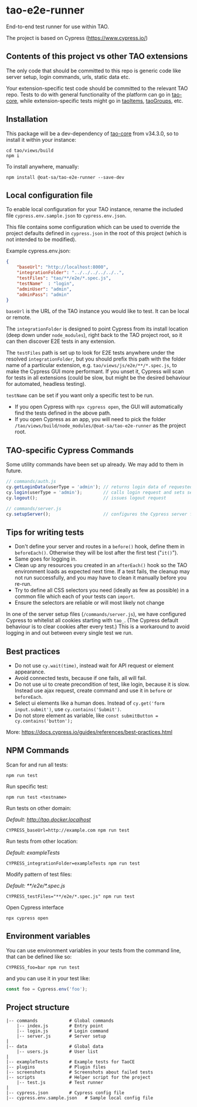 # tao-e2e-runner

End-to-end test runner for use within TAO.

The project is based on Cypress (https://www.cypress.io/)

## Contents of this project vs other TAO extensions

The only code that should be committed to this repo is generic code like server setup, login commands, urls, static data etc.

Your extension-specific test code should be committed to the relevant TAO repo. Tests to do with general functionality of the platform can go in [tao-core](https://github.com/oat-sa/tao-core), while extension-specific tests might go in [taoItems](https://github.com/oat-sa/extension-tao-item), [taoGroups](https://github.com/oat-sa/extension-tao-group), etc.

## Installation

This package will be a dev-dependency of [tao-core](https://github.com/oat-sa/tao-core) from v34.3.0, so to install it within your instance:

```
cd tao/views/build
npm i
```

To install anywhere, manually:

```
npm install @oat-sa/tao-e2e-runner --save-dev
```

## Local configuration file

To enable local configuration for your TAO instance, rename the included file `cypress.env.sample.json` to `cypress.env.json`.

This file contains some configuration which can be used to override the project defaults defined in `cypress.json` in the root of this project (which is not intended to be modified).

Example cypress.env.json:

```json
{
    "baseUrl": "http://localhost:8000",
    "integrationFolder": "../../../../../..",
    "testFiles": "tao/**/e2e/*.spec.js",
    "testName"  : "login",
    "adminUser": "admin",
    "adminPass": "admin"
}
```

`baseUrl` is the URL of the TAO instance you would like to test. It can be local or remote.

The `integrationFolder` is designed to point Cypress from its install location (deep down under `node_modules`), right back to the TAO project root, so it can then discover E2E tests in any extension.

The `testFiles` path is set up to look for E2E tests anywhere under the resolved `integrationFolder`, but you should prefix this path with the folder name of a particular extension, e.g. `tao/views/js/e2e/**/*.spec.js`, to make the Cypress GUI more performant. If you unset it, Cypress will scan for tests in all extensions (could be slow, but might be the desired behaviour for automated, headless testing).

`testName` can be set if you want only a specific test to be run.

- If you open Cypress with `npx cypress open`, the GUI will automatically find the tests defined in the above path.
- If you open Cypress as an app, you will need to pick the folder `/tao/views/build/node_modules/@oat-sa/tao-e2e-runner` as the project root.

## TAO-specific Cypress Commands

Some utility commands have been set up already. We may add to them in future.

```js
// commands/auth.js
cy.getLoginData(userType = 'admin'); // returns login data of requested user type
cy.login(userType = 'admin');        // calls login request and sets session
cy.logout();                         // issues logout request

// commands/server.js
cy.setupServer();                    // configures the Cypress server for TAO cookies and less verbose logging
```

## Tips for writing tests

- Don't define your server and routes in a `before()` hook, define them in `beforeEach()`. Otherwise they will be lost after the first test ("`it()`").
- Same goes for logging in.
- Clean up any resources you created in an `afterEach()` hook so the TAO environment loads as expected next time. If a test fails, the cleanup may not run successfully, and you may have to clean it manually before you re-run.
- Try to define all CSS selectors you need (ideally as few as possible) in a common file which each of your tests can `import`.
- Ensure the selectors are reliable or will most likely not change

In one of the server setup files (`/commands/server.js`), we have configured Cypress to whitelist all cookies starting with `tao_`. (The Cypress default behaviour is to clear cookies after every test.) This is a workaround to avoid logging in and out between every single test we run.

## Best practices

- Do not use `cy.wait(time)`, instead wait for API request or element appearance.
- Avoid connected tests, because if one fails, all will fail.
- Do not use ui to create precondition of test, like login, because it is slow. Instead use ajax request, create command and use it in `before` or `beforeEach`.
- Select ui elements like a human does. Instead of `cy.get('form input.submit')`, use `cy.contains('Submit')`.
- Do not store element as variable, like `const submitButton = cy.contains('button');`

More: https://docs.cypress.io/guides/references/best-practices.html

## NPM Commands

Scan for and run all tests:

```
npm run test
```

Run specific test:

```
npm run test <testname>
```

Run tests on other domain:

_Default: http://tao.docker.localhost_

```
CYPRESS_baseUrl=http://example.com npm run test
```

Run tests from other location:

_Default: exampleTests_
```
CYPRESS_integrationFolder=exampleTests npm run test
```

Modify pattern of test files:

_Default: **/e2e/*.spec.js_

```
CYPRESS_testFiles="**/e2e/*.spec.js" npm run test
```

Open Cypress interface

```
npx cypress open
```

## Environment variables

You can use environment variables in your tests from the command line, that can be defined like so:

```
CYPRESS_foo=bar npm run test
```

and you can use it in your test like:

```js
const foo = Cypress.env('foo');
```

## Project structure

```
|-- commands            # Global commands
    |-- index.js        # Entry point
    |-- login.js        # Login command
    |-- server.js       # Server setup
|
|-- data                # Global data
    |-- users.js        # User list
|
|-- exampleTests        # Example tests for TaoCE
|-- plugins             # Plugin files
|-- screenshots         # Screenshots about failed tests
|-- scripts             # Helper script for the project
    |-- test.js         # Test runner
|
|-- cypress.json        # Cypress config file
|-- cypress.env.sample.json   # Sample local config file
```
